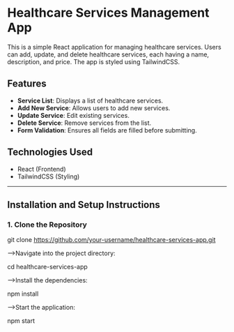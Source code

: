 # Healthcare Services Management App

This is a simple React application for managing healthcare services. Users can add, update, and delete healthcare services, each having a name, description, and price. The app is styled using TailwindCSS.

## Features

- **Service List**: Displays a list of healthcare services.
- **Add New Service**: Allows users to add new services.
- **Update Service**: Edit existing services.
- **Delete Service**: Remove services from the list.
- **Form Validation**: Ensures all fields are filled before submitting.

## Technologies Used

- React (Frontend)
- TailwindCSS (Styling)

---

## Installation and Setup Instructions

### 1. Clone the Repository

git clone https://github.com/your-username/healthcare-services-app.git

-->Navigate into the project directory:

cd healthcare-services-app

-->Install the dependencies:

npm install

-->Start the application:

npm start









